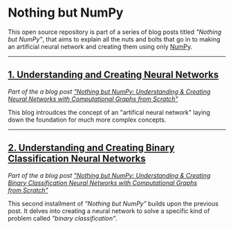 # Nothing but NumPy

This open source repository is part of a series of blog posts titled _"Nothing but NumPy"_, that aims to explain all the nuts
and bolts that go in to making an artificial neural network and creating them using only [NumPy](https://numpy.org/).

***

## [1. Understanding and Creating Neural Networks](/Understanding_and_Creating_NNs)

_Part of the a blog post ["Nothing but NumPy: Understanding &amp; Creating Neural Networks with Computational Graphs from Scratch"](https://medium.com/@rafayak/nothing-but-numpy-understanding-creating-neural-networks-with-computational-graphs-from-scratch-6299901091b0)_

This blog introudces the concept of an "artifical neural network" laying down the foundation for much more complex concepts.


***
## [2. Understanding and Creating Binary Classification Neural Networks](/Understanding_and_Creating_Binary_Classifaication_NNs)
_Part of the a blog post ["Nothing but NumPy: Understanding &amp; Creating Binary Classification Neural Networks with Computational Graphs from Scratch"](https://medium.com/@rafayak/nothing-but-numpy-understanding-creating-binary-classification-neural-networks-with-e746423c8d5c)_


This second installment of _"Nothing but NumPy"_ builds upon the previous post. It delves into creating a neural network to solve a
specific kind of problem called _"binary classification"_.  
